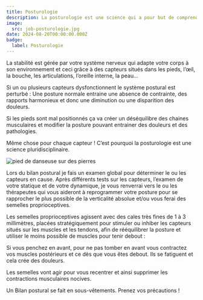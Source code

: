 ```yaml
---
title: Posturologie
description: La posturologie est une science qui a pour but de comprendre et de traiter les douleurs liées à un problème de stabilité.
image:
  src: job-posturologie.jpg
date: 2024-08-20T00:00:00.000Z
badge:
  label: Posturologie
---
```


La stabilité est gérée par votre système nerveux qui adapte votre corps à son environnement et ceci grâce à des capteurs situés dans les pieds, l’œil, la bouche, les articulations, l’oreille interne, la peau…

Si un ou plusieurs capteurs dysfonctionnent le système postural est perturbé : Une posture normale entraine une absence de contrainte, des rapports harmonieux et donc une diminution ou une disparition des douleurs.

Si les pieds sont mal positionnés ça va créer un déséquilibre des chaines musculaires et modifier la posture pouvant entrainer des douleurs et des pathologies.

Même chose pour chaque capteur ! C’est pourquoi la posturologie est une science pluridisciplinaire.

![pied de danseuse sur des pierres](/job-posturologie.jpg)

Lors du bilan postural je fais un examen global pour déterminer le ou les capteurs en cause. Après différents tests sur les capteurs, l’examen de votre statique et de votre dynamique, je vous renverrai vers le ou les thérapeutes qui vous aideront à reprogrammer votre posture pour se rapprocher le plus possible de la verticalité absolue et/ou vous ferai des semelles proprioceptives.

Les semelles proprioceptives agissent avec des cales très fines de 1 à 3 millimètres, placées stratégiquement pour stimuler ou inhiber les capteurs situés sur les muscles et les tendons, afin de rééquilibrer la posture et utiliser le moins possible de muscles pour tenir debout :

Si vous penchez en avant, pour ne pas tomber en avant vous contractez vos muscles postérieurs et ce dès que vous êtes debout. Ils se fatiguent et cela crée des douleurs.

Les semelles vont agir pour vous recentrer et ainsi supprimer les contractions musculaires nocives.

Un Bilan postural se fait en sous-vêtements. Prenez vos précautions !
